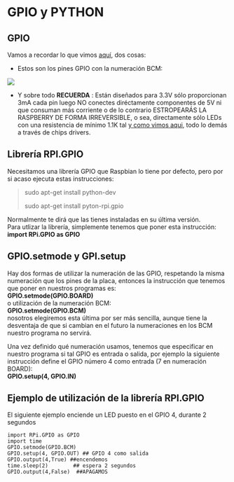 # GPIO y PYTHON

## GPIO

Vamos a recordar lo que vimos [aquí](https://catedu.gitbooks.io/raspberry-muy-basico/content/2-gpio.html), dos cosas:

* Estos son los pines GPIO con la numeración BCM:

![](https://docs.microsoft.com/en-us/windows/iot-core/media/pinmappingsrpi/rp2_pinout.png)

* Y sobre todo  **RECUERDA** : Están diseñados para 3.3V sólo proporcionan 3mA cada pin luego NO conectes diréctamente componentes de 5V ni  que consuman más corriente o de lo contrario ESTROPEARÁS LA RASPBERRY DE FORMA IRREVERSIBLE, o sea, directamente sólo LEDs con una resistencia de mínimo 1.1K tal [y como vimos aqui](https://catedu.gitbooks.io/raspberry-muy-basico/content/2-gpio.html), todo lo demás a través de chips drivers. 

## Librería RPI.GPIO

Necesitamos una librería GPIO que Raspbian lo tiene por defecto, pero por si acaso ejecuta estas instrucciones:

> sudo apt-get install python-dev
>
> sudo apt-get install pyton-rpi.gpio

Normalmente te dirá que las tienes instaladas en su última versión.  
Para utlizar la librería, simplemente tenemos que poner esta instrucción:  
**import RPi.GPIO as GPIO**

## GPIO.setmode y GPI.setup

Hay dos formas de utilizar la numeración de las GPIO, respetando la misma numeración que los pines de la placa, entonces la instrucción que tenemos que poner en nuestros programas es:  
**GPIO.setmode\(GPIO.BOARD\)**  
o utilización de la numeración BCM:  
**GPIO.setmode\(GPIO.BCM\)**  
nosotros elegiremos esta última por ser más sencilla, aunque tiene la desventaja de que si cambian en el futuro la numeraciones en los BCM nuestro programa no servirá.

Una vez definido qué numeración usamos, tenemos que especificar en nuestro programa si tal GPIO es entrada o salida, por ejemplo la siguiente instrucción define el GPIO número 4 como entrada \(7 en numeración BOARD\):  
**GPIO.setup\(4, GPIO.IN\)**

## Ejemplo de utilización de la librería RPI.GPIO

El siguiente ejemplo enciende un LED puesto en el GPIO 4, durante 2 segundos

```cpp+lineNumbers:true
import RPi.GPIO as GPIO
import time
GPIO.setmode(GPIO.BCM)
GPIO.setup(4, GPIO.OUT) ## GPIO 4 como salida
GPIO.output(4,True) ##encendemos
time.sleep(2)        ## espera 2 segundos
GPIO.output(4,False)  ##APAGAMOS
```



